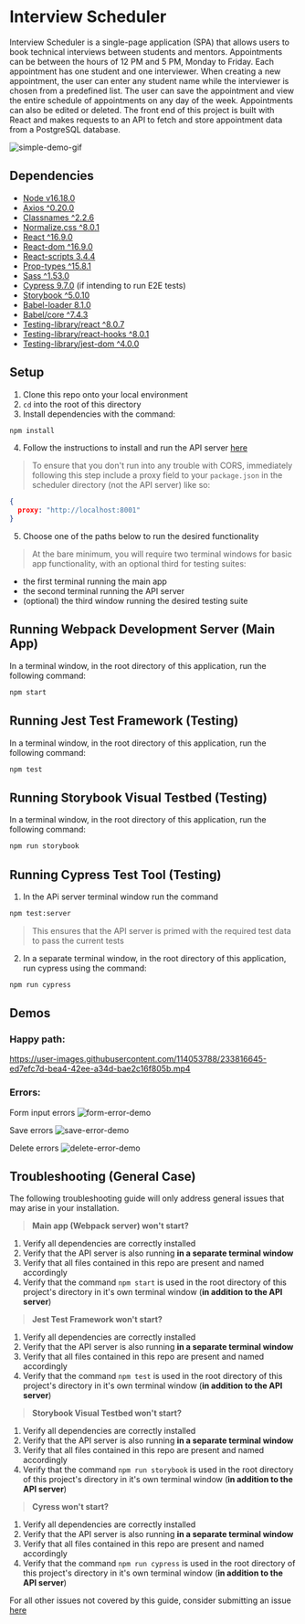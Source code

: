 # Interview Scheduler

Interview Scheduler is a single-page application (SPA) that allows users to book technical interviews between students and mentors. Appointments can be between the hours of 12 PM and 5 PM, Monday to Friday. Each appointment has one student and one interviewer. When creating a new appointment, the user can enter any student name while the interviewer is chosen from a predefined list. The user can save the appointment and view the entire schedule of appointments on any day of the week. Appointments can also be edited or deleted. The front end of this project is built with React and makes requests to an API to fetch and store appointment data from a PostgreSQL database.

![simple-demo-gif](https://user-images.githubusercontent.com/114053788/233816541-74b8e2ab-c7f0-43b3-adb9-fd2016c4db08.gif)


## Dependencies
- [Node v16.18.0](https://nodejs.org/en)
- [Axios ^0.20.0](https://www.npmjs.com/package/axios)
- [Classnames ^2.2.6](https://www.npmjs.com/package/classnames)
- [Normalize.css ^8.0.1](https://www.npmjs.com/package/normalize.css)
- [React ^16.9.0](https://www.npmjs.com/package/react)
- [React-dom ^16.9.0](https://www.npmjs.com/package/react-dom)
- [React-scripts 3.4.4](https://www.npmjs.com/package/react-scripts)
- [Prop-types ^15.8.1](https://www.npmjs.com/package/prop-types)
- [Sass ^1.53.0](https://www.npmjs.com/package/sass)
- [Cypress 9.7.0](https://www.npmjs.com/package/cypress) (if intending to run E2E tests)
- [Storybook ^5.0.10](https://storybook.js.org/)
- [Babel-loader 8.1.0](https://www.npmjs.com/package/babel-loader)
- [Babel/core ^7.4.3](https://www.npmjs.com/package/@babel/core)
- [Testing-library/react ^8.0.7](https://www.npmjs.com/package/@testing-library/react)
- [Testing-library/react-hooks ^8.0.1](https://www.npmjs.com/package/@testing-library/react-hooks)
- [Testing-library/jest-dom ^4.0.0](https://www.npmjs.com/package/@testing-library/jest-dom)


## Setup

1. Clone this repo onto your local environment
2. `cd` into the root of this directory
3. Install dependencies with the command:  
```sh
npm install
```
4. Follow the instructions to install and run the API server [here](https://github.com/MediumChaiLatte2Sugars/scheduler-api)

> To ensure that you don't run into any trouble with CORS, immediately following this step include a proxy field to your `package.json` in the scheduler directory (not the API server) like so:

```json
{
  proxy: "http://localhost:8001"
}
```
5. Choose one of the paths below to run the desired functionality 
> At the bare minimum, you will require two terminal windows for basic app functionality, with an optional third for testing suites:
- the first terminal running the main app
- the second terminal running the API server
- (optional) the third window running the desired testing suite

## Running Webpack Development Server (Main App)
In a terminal window, in the root directory of this application, run the following command:

```sh
npm start
```

## Running Jest Test Framework (Testing)
In a terminal window, in the root directory of this application, run the following command:

```sh
npm test
```

## Running Storybook Visual Testbed (Testing)
In a terminal window, in the root directory of this application, run the following command:

```sh
npm run storybook
```

## Running Cypress Test Tool (Testing)

1. In the APi server terminal window run the command 
```sh
npm test:server
```
> This ensures that the API server is primed with the required test data to pass the current tests
2. In a separate terminal window, in the root directory of this application, run cypress using the command:

```sh
npm run cypress
```

## Demos 

### Happy path:

https://user-images.githubusercontent.com/114053788/233816645-ed7efc7d-bea4-42ee-a34d-bae2c16f805b.mp4

### Errors:

Form input errors
![form-error-demo](https://user-images.githubusercontent.com/114053788/233816936-537e735b-527b-46a0-bf1d-097bd7ffe931.gif)

Save errors
![save-error-demo](https://user-images.githubusercontent.com/114053788/233816950-42a8f434-6a70-4d8d-8db4-30640054281b.gif)

Delete errors
![delete-error-demo](https://user-images.githubusercontent.com/114053788/233816961-a5752931-ab02-44e9-be2d-b9c6a5a1fd04.gif)




## Troubleshooting (General Case)

The following troubleshooting guide will only address general issues that may arise in your installation.

> **Main app (Webpack server) won't start?**
1. Verify all dependencies are correctly installed
2. Verify that the API server is also running **in a separate terminal window**
3. Verify that all files contained in this repo are present and named accordingly
4. Verify that the command `npm start` is used in the root directory of this project's directory in it's own terminal window (**in addition to the API server**)

>**Jest Test Framework won't start?**
1. Verify all dependencies are correctly installed
2. Verify that the API server is also running **in a separate terminal window**
3. Verify that all files contained in this repo are present and named accordingly
4. Verify that the command `npm test` is used in the root directory of this project's directory in it's own terminal window (**in addition to the API server**)

>**Storybook Visual Testbed won't start?**
1. Verify all dependencies are correctly installed
2. Verify that the API server is also running **in a separate terminal window**
3. Verify that all files contained in this repo are present and named accordingly
4. Verify that the command `npm run storybook` is used in the root directory of this project's directory in it's own terminal window (**in addition to the API server**)

>**Cyress won't start?**
1. Verify all dependencies are correctly installed
2. Verify that the API server is also running **in a separate terminal window**
3. Verify that all files contained in this repo are present and named accordingly
4. Verify that the command `npm run cypress` is used in the root directory of this project's directory in it's own terminal window (**in addition to the API server**)

For all other issues not covered by this guide, consider submitting an issue [here](https://github.com/MediumChaiLatte2Sugars/scheduler/issues)

